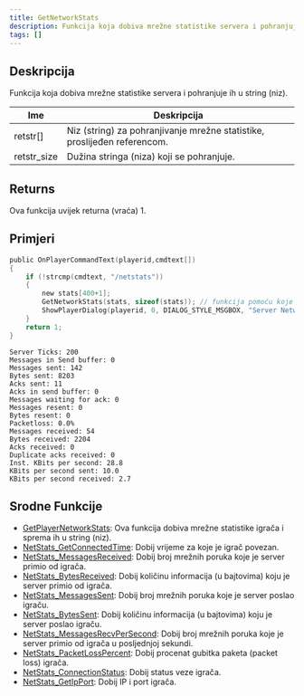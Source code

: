 ```yaml
---
title: GetNetworkStats
description: Funkcija koja dobiva mrežne statistike servera i pohranjuje ih u string (niz).
tags: []
---
```


<VersionWarn version='SA-MP 0.3c R4' />

## Deskripcija

Funkcija koja dobiva mrežne statistike servera i pohranjuje ih u string (niz).

| Ime         | Deskripcija                                                              |
| ----------- | ------------------------------------------------------------------------ |
| retstr[]    | Niz (string) za pohranjivanje mrežne statistike, proslijeđen referencom. |
| retstr_size | Dužina stringa (niza) koji se pohranjuje.                                |

## Returns

Ova funkcija uvijek returna (vraća) 1.

## Primjeri

```c
public OnPlayerCommandText(playerid,cmdtext[])
{
    if (!strcmp(cmdtext, "/netstats"))
    {
        new stats[400+1];
        GetNetworkStats(stats, sizeof(stats)); // funkcija pomoću koje dobivamo mrežne statistike servera
        ShowPlayerDialog(playerid, 0, DIALOG_STYLE_MSGBOX, "Server Network Stats", stats, "Close", "");
    }
    return 1;
}
```

```
Server Ticks: 200
Messages in Send buffer: 0
Messages sent: 142
Bytes sent: 8203
Acks sent: 11
Acks in send buffer: 0
Messages waiting for ack: 0
Messages resent: 0
Bytes resent: 0
Packetloss: 0.0%
Messages received: 54
Bytes received: 2204
Acks received: 0
Duplicate acks received: 0
Inst. KBits per second: 28.8
KBits per second sent: 10.0
KBits per second received: 2.7
```

## Srodne Funkcije

- [GetPlayerNetworkStats](GetPlayerNetworkStats): Ova funkcija dobiva mrežne statistike igrača i sprema ih u string (niz).
- [NetStats_GetConnectedTime](NetStats_GetConnectedTime): Dobij vrijeme za koje je igrač povezan.
- [NetStats_MessagesReceived](NetStats_MessagesReceived): Dobij broj mrežnih poruka koje je server primio od igrača.
- [NetStats_BytesReceived](NetStats_BytesReceived): Dobij količinu informacija (u bajtovima) koju je server primio od igrača.
- [NetStats_MessagesSent](NetStats_MessagesSent): Dobij broj mrežnih poruka koje je server poslao igraču.
- [NetStats_BytesSent](NetStats_BytesSent): Dobij količinu informacija (u bajtovima) koju je server poslao igraču.
- [NetStats_MessagesRecvPerSecond](NetStats_MessagesRecvPerSecond): Dobij broj mrežnih poruka koje je server primio od igrača u posljednjoj sekundi.
- [NetStats_PacketLossPercent](NetStats_PacketLossPercent): Dobij procenat gubitka paketa (packet loss) igrača.
- [NetStats_ConnectionStatus](NetStats_ConnectionStatus): Dobij status veze igrača.
- [NetStats_GetIpPort](NetStats_GetIpPort): Dobij IP i port igrača.

